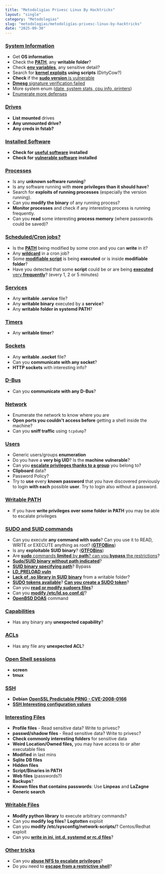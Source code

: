 ```yaml
---
title: "Metodoligías Privesc Linux By Hacktricks"
layout: "single"
category: "Metodologias"
slug: "metodologias/metodoligías-privesc-linux-by-hacktricks"
date: "2025-09-30"
---
```


### [System Information](https://book.hacktricks.xyz/linux-hardening/privilege-escalation#system-information)

- Get **OS information**
- Check the [**PATH**](https://book.hacktricks.xyz/linux-hardening/privilege-escalation#path), any **writable folder**?
- Check [**env variables**](https://book.hacktricks.xyz/linux-hardening/privilege-escalation#env-info), any sensitive detail?
- Search for [**kernel exploits**](https://book.hacktricks.xyz/linux-hardening/privilege-escalation#kernel-exploits) **using scripts** (DirtyCow?)
- **Check** if the [**sudo version** is vulnerable](https://book.hacktricks.xyz/linux-hardening/privilege-escalation#sudo-version)
- [**Dmesg** signature verification failed](https://book.hacktricks.xyz/linux-hardening/privilege-escalation#dmesg-signature-verification-failed)
- More system enum ([date, system stats, cpu info, printers](https://book.hacktricks.xyz/linux-hardening/privilege-escalation#more-system-enumeration))
- [Enumerate more defenses](https://book.hacktricks.xyz/linux-hardening/privilege-escalation#enumerate-possible-defenses)

### [Drives](https://book.hacktricks.xyz/linux-hardening/privilege-escalation#drives)

- **List mounted** drives
- **Any unmounted drive?**
- **Any creds in fstab?**

### [**Installed Software**](https://book.hacktricks.xyz/linux-hardening/privilege-escalation#installed-software)

- **Check for** [**useful software**](https://book.hacktricks.xyz/linux-hardening/privilege-escalation#useful-software) **installed**
- **Check for** [**vulnerable software**](https://book.hacktricks.xyz/linux-hardening/privilege-escalation#vulnerable-software-installed) **installed**

### [Processes](https://book.hacktricks.xyz/linux-hardening/privilege-escalation#processes)

- Is any **unknown software running**?
- Is any software running with **more privileges than it should have**?
- Search for **exploits of running processes** (especially the version running).
- Can you **modify the binary** of any running process?
- **Monitor processes** and check if any interesting process is running frequently.
- Can you **read** some interesting **process memory** (where passwords could be saved)?

### [Scheduled/Cron jobs?](https://book.hacktricks.xyz/linux-hardening/privilege-escalation#scheduled-jobs)

- Is the [**PATH**](https://book.hacktricks.xyz/linux-hardening/privilege-escalation#cron-path) being modified by some cron and you can **write** in it?
- Any [**wildcard**](https://book.hacktricks.xyz/linux-hardening/privilege-escalation#cron-using-a-script-with-a-wildcard-wildcard-injection) in a cron job?
- Some [**modifiable script**](https://book.hacktricks.xyz/linux-hardening/privilege-escalation#cron-script-overwriting-and-symlink) is being **executed** or is inside **modifiable folder**?
- Have you detected that some **script** could be or are being [**executed** very **frequently**](https://book.hacktricks.xyz/linux-hardening/privilege-escalation#frequent-cron-jobs)? (every 1, 2 or 5 minutes)

### [Services](https://book.hacktricks.xyz/linux-hardening/privilege-escalation#services)

- Any **writable .service** file?
- Any **writable binary** executed by a **service**?
- Any **writable folder in systemd PATH**?

### [Timers](https://book.hacktricks.xyz/linux-hardening/privilege-escalation#timers)

- Any **writable timer**?

### [Sockets](https://book.hacktricks.xyz/linux-hardening/privilege-escalation#sockets)

- Any **writable .socket** file?
- Can you **communicate with any socket**?
- **HTTP sockets** with interesting info?

### [D-Bus](https://book.hacktricks.xyz/linux-hardening/privilege-escalation#d-bus)

- Can you **communicate with any D-Bus**?

### [Network](https://book.hacktricks.xyz/linux-hardening/privilege-escalation#network)

- Enumerate the network to know where you are
- **Open ports you couldn't access before** getting a shell inside the machine?
- Can you **sniff traffic** using `tcpdump`?

### [Users](https://book.hacktricks.xyz/linux-hardening/privilege-escalation#users)

- Generic users/groups **enumeration**
- Do you have a **very big UID**? Is the **machine** **vulnerable**?
- Can you [**escalate privileges thanks to a group**](https://book.hacktricks.xyz/linux-hardening/privilege-escalation/interesting-groups-linux-pe) you belong to?
- **Clipboard** data?
- Password Policy?
- Try to **use** every **known password** that you have discovered previously to login **with each** possible **user**. Try to login also without a password.

### [Writable PATH](https://book.hacktricks.xyz/linux-hardening/privilege-escalation#writable-path-abuses)

- If you have **write privileges over some folder in PATH** you may be able to escalate privileges

### [SUDO and SUID commands](https://book.hacktricks.xyz/linux-hardening/privilege-escalation#sudo-and-suid)

- Can you execute **any command with sudo**? Can you use it to READ, WRITE or EXECUTE anything as root? ([**GTFOBins**](https://gtfobins.github.io/))
- Is any **exploitable SUID binary**? ([**GTFOBins**](https://gtfobins.github.io/))
- Are [**sudo** commands **limited** by **path**? can you **bypass** the restrictions](https://book.hacktricks.xyz/linux-hardening/privilege-escalation#sudo-execution-bypassing-paths)?
- [**Sudo/SUID binary without path indicated**](https://book.hacktricks.xyz/linux-hardening/privilege-escalation#sudo-command-suid-binary-without-command-path)?
- [**SUID binary specifying path**](https://book.hacktricks.xyz/linux-hardening/privilege-escalation#suid-binary-with-command-path)? Bypass
- [**LD_PRELOAD vuln**](https://book.hacktricks.xyz/linux-hardening/privilege-escalation#ld_preload)
- [**Lack of .so library in SUID binary**](https://book.hacktricks.xyz/linux-hardening/privilege-escalation#suid-binary-so-injection) from a writable folder?
- [**SUDO tokens available**](https://book.hacktricks.xyz/linux-hardening/privilege-escalation#reusing-sudo-tokens)? [**Can you create a SUDO token**](https://book.hacktricks.xyz/linux-hardening/privilege-escalation#var-run-sudo-ts-less-than-username-greater-than)?
- Can you [**read or modify sudoers files**](https://book.hacktricks.xyz/linux-hardening/privilege-escalation#etc-sudoers-etc-sudoers-d)?
- Can you [**modify /etc/ld.so.conf.d/**](https://book.hacktricks.xyz/linux-hardening/privilege-escalation#etc-ld-so-conf-d)?
- [**OpenBSD DOAS**](https://book.hacktricks.xyz/linux-hardening/privilege-escalation#doas) command

### [Capabilities](https://book.hacktricks.xyz/linux-hardening/privilege-escalation#capabilities)

- Has any binary any **unexpected capability**?

### [ACLs](https://book.hacktricks.xyz/linux-hardening/privilege-escalation#acls)

- Has any file any **unexpected ACL**?

### [Open Shell sessions](https://book.hacktricks.xyz/linux-hardening/privilege-escalation#open-shell-sessions)

- **screen**
- **tmux**

### [SSH](https://book.hacktricks.xyz/linux-hardening/privilege-escalation#ssh)

- **Debian** [**OpenSSL Predictable PRNG - CVE-2008-0166**](https://book.hacktricks.xyz/linux-hardening/privilege-escalation#debian-openssl-predictable-prng-cve-2008-0166)
- [**SSH Interesting configuration values**](https://book.hacktricks.xyz/linux-hardening/privilege-escalation#ssh-interesting-configuration-values)

### [Interesting Files](https://book.hacktricks.xyz/linux-hardening/privilege-escalation#interesting-files)

- **Profile files** - Read sensitive data? Write to privesc?
- **passwd/shadow files** - Read sensitive data? Write to privesc?
- **Check commonly interesting folders** for sensitive data
- **Weird Location/Owned files,** you may have access to or alter executable files
- **Modified** in last mins
- **Sqlite DB files**
- **Hidden files**
- **Script/Binaries in PATH**
- **Web files** (passwords?)
- **Backups**?
- **Known files that contains passwords**: Use **Linpeas** and **LaZagne**
- **Generic search**

### [**Writable Files**](https://book.hacktricks.xyz/linux-hardening/privilege-escalation#writable-files)

- **Modify python library** to execute arbitrary commands?
- Can you **modify log files**? **Logtotten** exploit
- Can you **modify /etc/sysconfig/network-scripts/**? Centos/Redhat exploit
- Can you [**write in ini, int.d, systemd or rc.d files**](https://book.hacktricks.xyz/linux-hardening/privilege-escalation#init-init-d-systemd-and-rc-d)?

### [**Other tricks**](https://book.hacktricks.xyz/linux-hardening/privilege-escalation#other-tricks)

- Can you [**abuse NFS to escalate privileges**](https://book.hacktricks.xyz/linux-hardening/privilege-escalation#nfs-privilege-escalation)?
- Do you need to [**escape from a restrictive shell**](https://book.hacktricks.xyz/linux-hardening/privilege-escalation#escaping-from-restricted-shells)?
